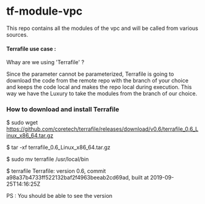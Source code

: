 # tf-module-vpc

This repo contains all the modules of the vpc and will be called from various sources.

#### Terrafile use case :

Whay are we using 'Terrafile' ?

Since the parameter cannot be parameterized, Terrafile is going to download the code from the remote repo with the branch of your choice and keeps the code local and makes the repo local during execution. This way we have the Luxury to take the modules from the branch of our choice.

### How to download and install Terrafile

$ sudo wget  https://github.com/coretech/terrafile/releases/download/v0.6/terrafile_0.6_Linux_x86_64.tar.gz

$ tar -xf terrafile_0.6_Linux_x86_64.tar.gz

$ sudo mv terrafile /usr/local/bin 

$ terrafile
Terrafile: version 0.6, commit a98a37b4733ff522132baf2f4963beeab2cd69ad, built at 2019-09-25T14:16:25Z 

PS : You should be able to see the version